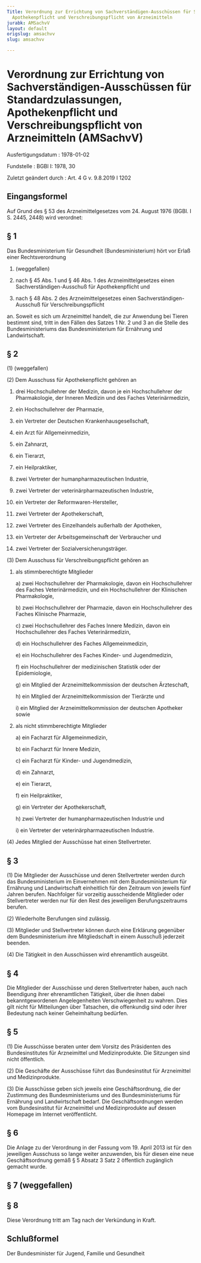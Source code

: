 ```yaml
---
Title: Verordnung zur Errichtung von Sachverständigen-Ausschüssen für Standardzulassungen,
  Apothekenpflicht und Verschreibungspflicht von Arzneimitteln
jurabk: AMSachvV
layout: default
origslug: amsachvv
slug: amsachvv

---
```


# Verordnung zur Errichtung von Sachverständigen-Ausschüssen für Standardzulassungen, Apothekenpflicht und Verschreibungspflicht von Arzneimitteln (AMSachvV)

Ausfertigungsdatum
:   1978-01-02

Fundstelle
:   BGBl I: 1978, 30

Zuletzt geändert durch
:   Art. 4 G v. 9.8.2019 I 1202


## Eingangsformel

Auf Grund des § 53 des Arzneimittelgesetzes vom 24. August 1976 (BGBl.
I S. 2445, 2448) wird verordnet:


## § 1

Das Bundesministerium für Gesundheit (Bundesministerium) hört vor
Erlaß einer Rechtsverordnung

1.  (weggefallen)


2.  nach § 45 Abs. 1 und § 46 Abs. 1 des Arzneimittelgesetzes einen
    Sachverständigen-Ausschuß für Apothekenpflicht und


3.  nach § 48 Abs. 2 des Arzneimittelgesetzes einen Sachverständigen-
    Ausschuß für Verschreibungspflicht



an. Soweit es sich um Arzneimittel handelt, die zur Anwendung bei
Tieren bestimmt sind, tritt in den Fällen des Satzes 1 Nr. 2 und 3 an
die Stelle des Bundesministeriums das Bundesministerium für Ernährung
und Landwirtschaft.


## § 2

(1) (weggefallen)

(2) Dem Ausschuss für Apothekenpflicht gehören an

1.  drei Hochschullehrer der Medizin, davon je ein Hochschullehrer der
    Pharmakologie, der Inneren Medizin und des Faches Veterinärmedizin,


2.  ein Hochschullehrer der Pharmazie,


3.  ein Vertreter der Deutschen Krankenhausgesellschaft,


4.  ein Arzt für Allgemeinmedizin,


5.  ein Zahnarzt,


6.  ein Tierarzt,


7.  ein Heilpraktiker,


8.  zwei Vertreter der humanpharmazeutischen Industrie,


9.  zwei Vertreter der veterinärpharmazeutischen Industrie,


10. ein Vertreter der Reformwaren-Hersteller,


11. zwei Vertreter der Apothekerschaft,


12. zwei Vertreter des Einzelhandels außerhalb der Apotheken,


13. ein Vertreter der Arbeitsgemeinschaft der Verbraucher und


14. zwei Vertreter der Sozialversicherungsträger.




(3) Dem Ausschuss für Verschreibungspflicht gehören an

1.  als stimmberechtigte Mitglieder

    a)  zwei Hochschullehrer der Pharmakologie, davon ein Hochschullehrer des
        Faches Veterinärmedizin, und ein Hochschullehrer der Klinischen
        Pharmakologie,


    b)  zwei Hochschullehrer der Pharmazie, davon ein Hochschullehrer des
        Faches Klinische Pharmazie,


    c)  zwei Hochschullehrer des Faches Innere Medizin, davon ein
        Hochschullehrer des Faches Veterinärmedizin,


    d)  ein Hochschullehrer des Faches Allgemeinmedizin,


    e)  ein Hochschullehrer des Faches Kinder- und Jugendmedizin,


    f)  ein Hochschullehrer der medizinischen Statistik oder der
        Epidemiologie,


    g)  ein Mitglied der Arzneimittelkommission der deutschen Ärzteschaft,


    h)  ein Mitglied der Arzneimittelkommission der Tierärzte und


    i)  ein Mitglied der Arzneimittelkommission der deutschen Apotheker sowie





2.  als nicht stimmberechtigte Mitglieder

    a)  ein Facharzt für Allgemeinmedizin,


    b)  ein Facharzt für Innere Medizin,


    c)  ein Facharzt für Kinder- und Jugendmedizin,


    d)  ein Zahnarzt,


    e)  ein Tierarzt,


    f)  ein Heilpraktiker,


    g)  ein Vertreter der Apothekerschaft,


    h)  zwei Vertreter der humanpharmazeutischen Industrie und


    i)  ein Vertreter der veterinärpharmazeutischen Industrie.







(4) Jedes Mitglied der Ausschüsse hat einen Stellvertreter.


## § 3

(1) Die Mitglieder der Ausschüsse und deren Stellvertreter werden
durch das Bundesministerium im Einvernehmen mit dem Bundesministerium
für Ernährung und Landwirtschaft einheitlich für den Zeitraum von
jeweils fünf Jahren berufen. Nachfolger für vorzeitig ausscheidende
Mitglieder oder Stellvertreter werden nur für den Rest des jeweiligen
Berufungszeitraums berufen.

(2) Wiederholte Berufungen sind zulässig.

(3) Mitglieder und Stellvertreter können durch eine Erklärung
gegenüber dem Bundesministerium ihre Mitgliedschaft in einem Ausschuß
jederzeit beenden.

(4) Die Tätigkeit in den Ausschüssen wird ehrenamtlich ausgeübt.


## § 4

Die Mitglieder der Ausschüsse und deren Stellvertreter haben, auch
nach Beendigung ihrer ehrenamtlichen Tätigkeit, über die ihnen dabei
bekanntgewordenen Angelegenheiten Verschwiegenheit zu wahren. Dies
gilt nicht für Mitteilungen über Tatsachen, die offenkundig sind oder
ihrer Bedeutung nach keiner Geheimhaltung bedürfen.


## § 5

(1) Die Ausschüsse beraten unter dem Vorsitz des Präsidenten des
Bundesinstitutes für Arzneimittel und Medizinprodukte. Die Sitzungen
sind nicht öffentlich.

(2) Die Geschäfte der Ausschüsse führt das Bundesinstitut für
Arzneimittel und Medizinprodukte.

(3) Die Ausschüsse geben sich jeweils eine Geschäftsordnung, die der
Zustimmung des Bundesministeriums und des Bundesministeriums für
Ernährung und Landwirtschaft bedarf. Die Geschäftsordnungen werden vom
Bundesinstitut für Arzneimittel und Medizinprodukte auf dessen
Homepage im Internet veröffentlicht.


## § 6

Die Anlage zu der Verordnung in der Fassung vom 19. April 2013 ist für
den jeweiligen Ausschuss so lange weiter anzuwenden, bis für diesen
eine neue Geschäftsordnung gemäß § 5 Absatz 3 Satz 2 öffentlich
zugänglich gemacht wurde.


## § 7 (weggefallen)



## § 8

Diese Verordnung tritt am Tag nach der Verkündung in Kraft.


## Schlußformel

Der Bundesminister für Jugend, Familie und Gesundheit

